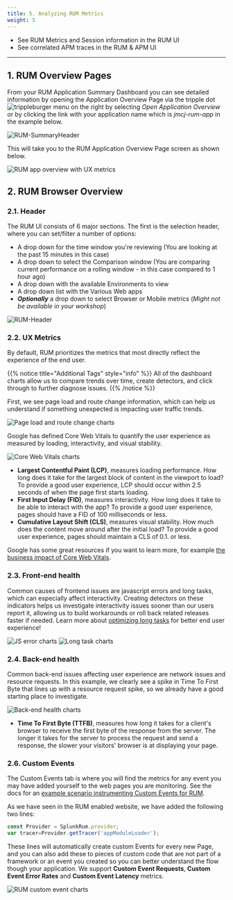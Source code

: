 ```yaml
---
title: 5. Analyzing RUM Metrics
weight: 5
---
```


* See RUM Metrics and Session information in the RUM UI
* See correlated APM traces in the RUM & APM UI

---

## 1. RUM Overview Pages

From your RUM Application Summary Dashboard you can see detailed information by opening the Application Overview Page via the tripple dot ![trippleburger](../images/trippleburger.png?classes=inline&height=25px) menu on the right by selecting *Open Application Overview* or by clicking the link with your application name which is *jmcj-rum-app* in the example below.

![RUM-SummaryHeader](../images/summaryHeader.png)

This will take you to the RUM Application Overview Page screen as shown below.

![RUM app overview with UX metrics](../images/rum-ux-metrics.png)

## 2. RUM Browser Overview

### 2.1. Header

The RUM UI consists of 6 major sections. The first is the selection header, where you can set/filter a number of options:

* A drop down for the time window you're reviewing (You are looking at the past 15 minutes in this case)
* A drop down to select the Comparison window (You are comparing current performance on a rolling window   - in this case compared to 1 hour ago)
* A drop down with the available Environments to view
* A drop down list with the Various Web apps
* ***Optionally*** a drop down to select Browser or Mobile metrics (*Might not be available in your workshop*)

![RUM-Header](../images/rum-header.png)

### 2.2. UX Metrics

By default, RUM prioritizes the metrics that most directly reflect the experience of the end user. 

{{% notice title="Additional Tags" style="info" %}}
All of the dashboard charts allow us to compare trends over time, create detectors, and click through to further diagnose issues.
{{% /notice %}}

First, we see page load and route change information, which can help us understand if something unexpected is impacting user traffic trends.

![Page load and route change charts](../images/page-load-route-change.png)

Google has defined Core Web Vitals to quantify the user experience as measured by loading, interactivity, and visual stability.

![Core Web Vitals charts](../images/core-web-vitals-overview.png)

* **Largest Contentful Paint (LCP)**, measures loading performance. How long does it take for the largest block of content in the viewport to load? To provide a good user experience, LCP should occur within 2.5 seconds of when the page first starts loading.
* **First Input Delay (FID)**, measures interactivity. How long does it take to be able to interact with the app? To provide a good user experience, pages should have a FID of 100 milliseconds or less.
* **Cumulative Layout Shift (CLS)**, measures visual stability. How much does the content move around after the initial load? To provide a good user experience, pages should maintain a CLS of 0.1. or less.

Google has some great resources if you want to learn more, for example [the business impact of Core Web Vitals](https://web.dev/case-studies/vitals-business-impact).

### 2.3. Front-end health

Common causes of frontend issues are javascript errors and long tasks, which can especially affect interactivity. Creating detectors on these indicators helps us investigate interactivity issues sooner than our users report it, allowing us to build workarounds or roll back related releases faster if needed. Learn more about [optimizing long tasks](https://web.dev/articles/optimize-long-tasks) for better end user experience!

![JS error charts](../images/rum-js-errors.png)
![Long task charts](../images/rum-long-tasks.png)


### 2.4. Back-end health

Common back-end issues affecting user experience are network issues and resource requests. In this example, we clearly see a spike in Time To First Byte that lines up with a resource request spike, so we already have a good starting place to investigate.

![Back-end health charts](../images/rum-be-health.png)

* **Time To First Byte (TTFB)**, measures how long it takes for a client's browser to receive the first byte of the response from the server. The longer it takes for the server to process the request and send a response, the slower your visitors' browser is at displaying your page.

### 2.6. Custom Events

The Custom Events tab is where you will find the metrics for any event you may have added yourself to the web pages you are monitoring. See the docs for an [example scenario instrumenting Custom Events for RUM](https://docs.splunk.com/observability/en/rum/rum-scenario-library/spa-custom-event.html#create-a-custom-event-to-measure-user-engagement-on-blog-posts).

As we have seen in the RUM enabled website, we have added the following two lines:

```javascript
const Provider = SplunkRum.provider;
var tracer=Provider.getTracer('appModuleLoader');
```
These lines  will automatically create custom Events for every new Page, and you can also add these to pieces of custom code that are not part of a framework or an event you created so you can better understand the flow though your application. We support **Custom Event Requests**, **Custom Event Error Rates** and **Custom Event Latency** metrics.

![RUM custom event charts](../images/rum-custom-events.png)

